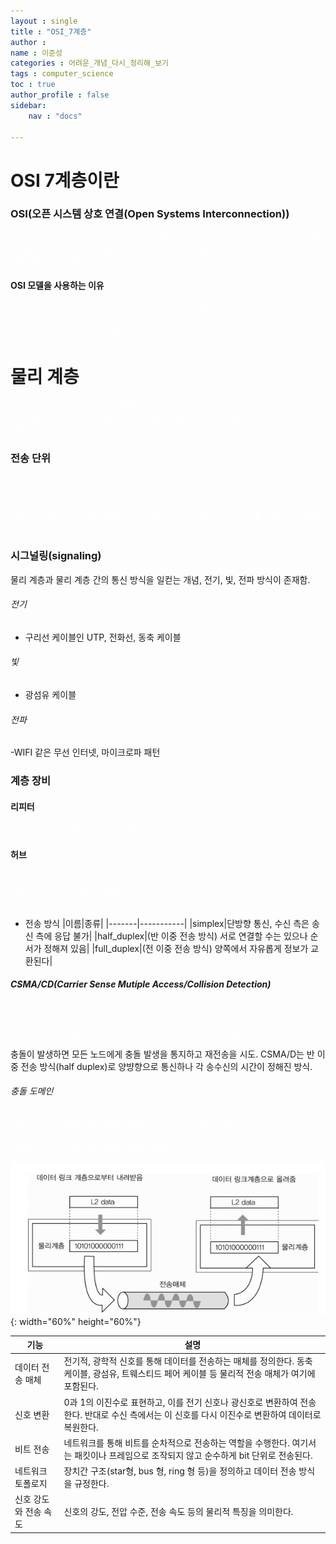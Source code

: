 ```yaml
---
layout : single
title : "OSI_7계층"
author : 
name : 이준성
categories : 어려운_개념_다시_정리해_보기
tags : computer_science
toc : true
author_profile : false
sidebar:
    nav : "docs"

---
```


# OSI 7계층이란

### OSI(오픈 시스템 상호 연결(Open Systems Interconnection))

<span style = "color:white; font-size:90%">네트워크 통신 기능을 7개의 계층으로 나누는 개념적 프레임워크입니다. OSI 데이터 모델은 컴퓨터 네트워킹을 위한 범용 언어를 제공하기 때문에 다양한 기술이 표준 프로토콜 또는 통신 규약(규칙)을 제공하여 사용할 수 있습니다.  
</span>

#### OSI 모델을 사용하는 이유

<span style = "color:white; font-size:90%">네트워크 통신 기능을 7개의 계층으로 나누는 개념적 프레임워크<br>. OSI 데이터 모델은 컴퓨터 네트워킹을 위한 범용 언어를 제공하기 때문에 다양한 기술이 표준 프로토콜 또는 통신 규약(규칙)을 제공하여 사용할 수 있음.  
</span>

# 물리 계층

<span style = "color:white; font-size:90%">OSI 7계층의 가장 아래에 위치한 1계층으로 하드웨어를 뜻함.<br>
위의 계층에서 보내진 데이터를 다른 물리 계층에 전송하거나, 데이터를 중간에 차단하거나 하는 일을 함.<br>
</span>

### 전송 단위
<span style = "color:white; font-size:90%">데이터는 기본적으로 0,1로 인코딩해 보냄.<br>
<br>
데이터 단위인 Frame은 PDU, process Data Unit이라고 한다. 2계층인 데이터 링크 계층에서 내려온 데이터, PDU가 물리 계층으로 내려오면 0,1로 인코딩이 되고, 이 bit를 신호로 바꿔 통신한다.<br>
</span>





### 시그널링(signaling)
물리 계층과 물리 계층 간의 통신 방식을 일컫는 개념, 전기, 빛, 전파 방식이 존재함.

###### 전기
- 구리선 케이블인 UTP, 전화선, 동축 케이블

###### 빛 
- 광섬유 케이블

###### 전파 
-WIFI 같은 무선 인터넷, 마이크로파 패턴

### 계층 장비

#### 리피터

<span style = "color:white; font-size:90%">신호의 세기를 증폭해서 먼 거리 통신을 가능하게 한다. 현재는 거의 사용되지 않는다.
</span>


#### 허브

<span style = "color:white; font-size:90%">한 사무실이나 가까운 컴퓨터들을 연결하는 장치로, 각 회선을 통합적으로 관리하며 신호 증폭 역할을 하는 리피터의 역할도 포함함.<br>
반 이중 전송 방식인 CSMA/CD 방식을 사용함.<br>
</span>

- 전송 방식
|이름|종류|
|-------|-----------|
|simplex|단방향 통신, 수신 측은 송신 측에 응답 불가|
|half_duplex|(반 이중 전송 방식) 서로 연결할 수는 있으나 순서가 정해져 있음|
|full_duplex|(전 이중 전송 방식) 양쪽에서 자유롭게 정보가 교환된다|

##### CSMA/CD(Carrier Sense Mutiple Access/Collision Detection)

<span style = "color:white; font-size:90%">통신 방식의 하나.<br>
<br>
송신 노드는 데이터를 전송하고 다음 채널에서 다른 노드의 데이터 충돌 발생을 지속적으로 감지.<br>

충돌이 발생하면 모든 노드에게 충돌 발생을 통지하고 재전송을 시도.
CSMA/D는 반 이중 전송 방식(half duplex)로 양뱡향으로 통신하나 각 송수신의 시간이 정해진 방식.
</span>

###### 충돌 도메인

<span style = "color:white; font-size:90%">허브는 수신한 신호에 대해 어떠한 제어를 하지 않고 그저 흘려 보낸다.(flooding) <br>
=> 두 개 이상의 기기가 동시에 신호를 발생시키면 신호가 부딪힐 수 있다.(충돌 현상)
=> 충돌이 발생할지도 모르는 범위를 지정한다.(충돌 도메인)
</span>


!["물리계층의 구조"](/assets/images/osi_1.png){: width="60%" height="60%"}

|기능|설명|
|---|---|
|데이터 전송 매체|전기적, 광학적 신호를 통해 데이터를 전송하는 매체를 정의한다. 동축 케이블, 광섬유, 트웨스티드 페어 케이블 등 물리적 전송 매체가 여기에 포함된다.|
|신호 변환|0과 1의 이진수로 표현하고, 이를 전기 신호나 광신호로 변환하여 전송한다. 반대로 수신 측에서는 이 신호를 다시 이진수로 변환하여 데이터로 복원한다.|
|비트 전송|네트워크를 통해 비트를 순차적으로 전송하는 역할을 수행한다. 여기서는 패킷이나 프레임으로 조작되지 않고 순수하게 bit 단위로 전송된다.|
|네트워크 토폴로지|장치간 구조(star형, bus 형, ring 형 등)을 정의하고 데이터 전송 방식을 규정한다.|
|신호 강도와 전송 속도|신호의 강도, 전압 수준, 전송 속도 등의 물리적 특징을 의미한다.|





